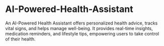 # AI-Powered-Health-Assistant
An AI-Powered Health Assistant offers personalized health advice, tracks vital signs, and helps manage well-being. It provides real-time insights, medication reminders, and lifestyle tips, empowering users to take control of their health.
